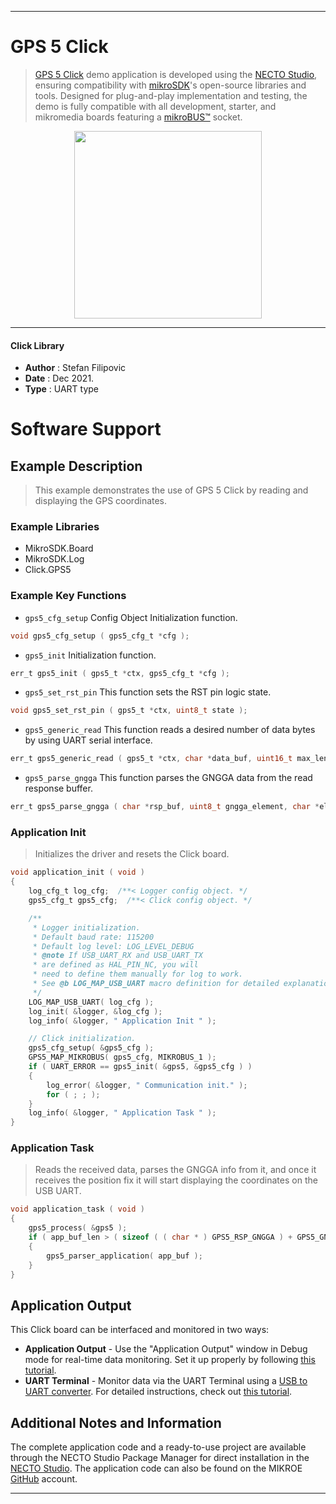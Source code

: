 
---
# GPS 5 Click

> [GPS 5 Click](https://www.mikroe.com/?pid_product=MIKROE-5298) demo application is developed using
the [NECTO Studio](https://www.mikroe.com/necto), ensuring compatibility with [mikroSDK](https://www.mikroe.com/mikrosdk)'s
open-source libraries and tools. Designed for plug-and-play implementation and testing, the demo is fully compatible with
all development, starter, and mikromedia boards featuring a [mikroBUS&trade;](https://www.mikroe.com/mikrobus) socket.

<p align="center">
  <img src="https://www.mikroe.com/?pid_product=MIKROE-5298&image=1" height=300px>
</p>

---

#### Click Library

- **Author**        : Stefan Filipovic
- **Date**          : Dec 2021.
- **Type**          : UART type

# Software Support

## Example Description

> This example demonstrates the use of GPS 5 Click by reading and displaying the GPS coordinates.

### Example Libraries

- MikroSDK.Board
- MikroSDK.Log
- Click.GPS5

### Example Key Functions

- `gps5_cfg_setup` Config Object Initialization function.
```c
void gps5_cfg_setup ( gps5_cfg_t *cfg );
```

- `gps5_init` Initialization function.
```c
err_t gps5_init ( gps5_t *ctx, gps5_cfg_t *cfg );
```

- `gps5_set_rst_pin` This function sets the RST pin logic state.
```c
void gps5_set_rst_pin ( gps5_t *ctx, uint8_t state );
```

- `gps5_generic_read` This function reads a desired number of data bytes by using UART serial interface.
```c
err_t gps5_generic_read ( gps5_t *ctx, char *data_buf, uint16_t max_len );
```

- `gps5_parse_gngga` This function parses the GNGGA data from the read response buffer.
```c
err_t gps5_parse_gngga ( char *rsp_buf, uint8_t gngga_element, char *element_data );
```

### Application Init

> Initializes the driver and resets the Click board.

```c
void application_init ( void )
{
    log_cfg_t log_cfg;  /**< Logger config object. */
    gps5_cfg_t gps5_cfg;  /**< Click config object. */

    /** 
     * Logger initialization.
     * Default baud rate: 115200
     * Default log level: LOG_LEVEL_DEBUG
     * @note If USB_UART_RX and USB_UART_TX 
     * are defined as HAL_PIN_NC, you will 
     * need to define them manually for log to work. 
     * See @b LOG_MAP_USB_UART macro definition for detailed explanation.
     */
    LOG_MAP_USB_UART( log_cfg );
    log_init( &logger, &log_cfg );
    log_info( &logger, " Application Init " );

    // Click initialization.
    gps5_cfg_setup( &gps5_cfg );
    GPS5_MAP_MIKROBUS( gps5_cfg, MIKROBUS_1 );
    if ( UART_ERROR == gps5_init( &gps5, &gps5_cfg ) ) 
    {
        log_error( &logger, " Communication init." );
        for ( ; ; );
    }
    log_info( &logger, " Application Task " );
}
```

### Application Task

> Reads the received data, parses the GNGGA info from it, and once it receives the position fix it will start displaying the coordinates on the USB UART.

```c
void application_task ( void )
{
    gps5_process( &gps5 );
    if ( app_buf_len > ( sizeof ( ( char * ) GPS5_RSP_GNGGA ) + GPS5_GNGGA_ELEMENT_SIZE ) ) 
    {
        gps5_parser_application( app_buf );
    }
}
```

## Application Output

This Click board can be interfaced and monitored in two ways:
- **Application Output** - Use the "Application Output" window in Debug mode for real-time data monitoring.
Set it up properly by following [this tutorial](https://www.youtube.com/watch?v=ta5yyk1Woy4).
- **UART Terminal** - Monitor data via the UART Terminal using
a [USB to UART converter](https://www.mikroe.com/click/interface/usb?interface*=uart,uart). For detailed instructions,
check out [this tutorial](https://help.mikroe.com/necto/v2/Getting%20Started/Tools/UARTTerminalTool).

## Additional Notes and Information

The complete application code and a ready-to-use project are available through the NECTO Studio Package Manager for 
direct installation in the [NECTO Studio](https://www.mikroe.com/necto). The application code can also be found on
the MIKROE [GitHub](https://github.com/MikroElektronika/mikrosdk_click_v2) account.

---
